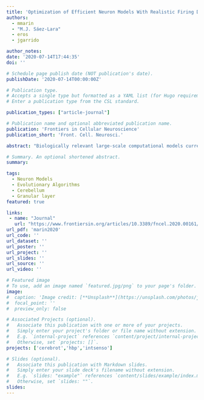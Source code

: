 ```yaml
---
title: 'Optimization of Efficient Neuron Models With Realistic Firing Dynamics. The Case of the Cerebellar Granule Cell'
authors:
  - mmarin
  - "M.J. Sáez-Lara"
  - eros
  - jgarrido

author_notes:
date: '2020-07-14T17:44:35'
doi: ''

# Schedule page publish date (NOT publication's date).
publishDate: '2020-07-14T00:00:00Z'

# Publication type.
# Accepts a single type but formatted as a YAML list (for Hugo requirements).
# Enter a publication type from the CSL standard.

publication_types: ["article-journal"]

# Publication name and optional abbreviated publication name.
publication: 'Frontiers in Cellular Neuroscience'
publication_short: 'Front. Cell. Neurosci.'

abstract: "Biologically relevant large-scale computational models currently represent one of the main methods in neuroscience for studying information processing primitives of brain areas. However, biologically realistic neuron models tend to be computationally heavy and thus prevent these models from being part of brain-area models including thousands or even millions of neurons. The cerebellar input layer represents a canonical example of large scale networks. In particular, the cerebellar granule cells, the most numerous cells in the whole mammalian brain, have been proposed as playing a pivotal role in the creation of somato-sensorial information representations. Enhanced burst frequency (spiking resonance) in the granule cells has been proposed as facilitating the input signal transmission at the theta-frequency band (4–12 Hz), but the functional role of this cell feature in the operation of the granular layer remains largely unclear. This study aims to develop a methodological pipeline for creating neuron models that maintain biological realism and computational efficiency whilst capturing essential aspects of single-neuron processing. Therefore, we selected a light computational neuron model template (the adaptive-exponential integrate-and-fire model), whose parameters were progressively refined using an automatic parameter tuning with evolutionary algorithms (EAs). The resulting point-neuron models are suitable for reproducing the main firing properties of a realistic granule cell from electrophysiological measurements, including the spiking resonance at the theta-frequency band, repetitive firing according to a specified intensity-frequency (I-F) curve and delayed firing under current-pulse stimulation. Interestingly, the proposed model also reproduced some other emergent properties (namely, silent at rest, rheobase and negligible adaptation under depolarizing currents) even though these properties were not set in the EA as a target in the fitness function (FF), proving that these features are compatible even in computationally simple models. The proposed methodology represents a valuable tool for adjusting AdEx models according to a FF defined in the spiking regime and based on biological data. These models are appropriate for future research of the functional implication of bursting resonance at the theta band in large-scale granular layer network models."

# Summary. An optional shortened abstract.
summary:

tags:
  - Neuron Models
  - Evolutionary Algorithms
  - Cerebellum
  - Granular layer
featured: true

links:
 - name: "Journal"
   url: "https://www.frontiersin.org/articles/10.3389/fncel.2020.00161/full"
url_pdf: 'marin2020'
url_code: ''
url_dataset: ''
url_poster: ''
url_project: ''
url_slides: ''
url_source: ''
url_video: ''

# Featured image
# To use, add an image named `featured.jpg/png` to your page's folder.
image:
#  caption: 'Image credit: [**Unsplash**](https://unsplash.com/photos/jdD8gXaTZsc)'
#  focal_point: ''
#  preview_only: false

# Associated Projects (optional).
#   Associate this publication with one or more of your projects.
#   Simply enter your project's folder or file name without extension.
#   E.g. `internal-project` references `content/project/internal-project/index.md`.
#   Otherwise, set `projects: []`.
projects: ['cerebrot','hbp','intsenso']

# Slides (optional).
#   Associate this publication with Markdown slides.
#   Simply enter your slide deck's filename without extension.
#   E.g. `slides: "example"` references `content/slides/example/index.md`.
#   Otherwise, set `slides: ""`.
slides:
---
```

